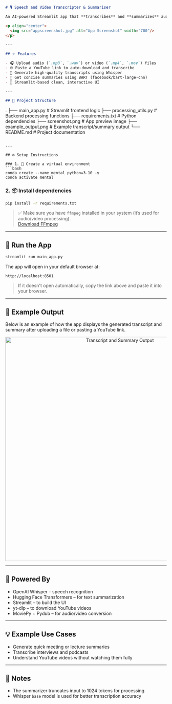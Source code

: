 ```markdown
# 🎙️ Speech and Video Transcripter & Summariser

An AI-powered Streamlit app that **transcribes** and **summarizes** audio or video files — including **YouTube videos** — using OpenAI Whisper and BART Transformer models.

<p align="center">
  <img src="appscreenshot.jpg" alt="App Screenshot" width="700"/>
</p>

---

## ✨ Features

- 🎧 Upload audio (`.mp3`, `.wav`) or video (`.mp4`, `.mov`) files  
- 🌐 Paste a YouTube link to auto-download and transcribe  
- 📝 Generate high-quality transcripts using Whisper  
- 🧠 Get concise summaries using BART (facebook/bart-large-cnn)  
- 🚀 Streamlit-based clean, interactive UI  

---

## 📂 Project Structure

```
.
├── main_app.py              # Streamlit frontend logic
├── processing_utils.py      # Backend processing functions
├── requirements.txt         # Python dependencies
├── screenshot.png           # App preview image
├── example_output.png       # Example transcript/summary output
└── README.md                # Project documentation
```

---

## ⚙️ Setup Instructions

### 1. 🐍 Create a virtual environment
```bash
conda create --name mental python=3.10 -y
conda activate mental
```

### 2. 📦 Install dependencies
```bash
pip install -r requirements.txt
```

> ✅ Make sure you have `ffmpeg` installed in your system (it’s used for audio/video processing).  
> [Download FFmpeg](https://ffmpeg.org/download.html)

---

## 🚀 Run the App

```bash
streamlit run main_app.py
```

The app will open in your default browser at:
```
http://localhost:8501
```

> If it doesn't open automatically, copy the link above and paste it into your browser.

---

## 🧪 Example Output

Below is an example of how the app displays the generated transcript and summary after uploading a file or pasting a YouTube link.

<p align="center">
  <img src="example_output.png" alt="Transcript and Summary Output" width="700"/>
</p>

---

## 🧠 Powered By

- OpenAI Whisper – speech recognition  
- Hugging Face Transformers – for text summarization  
- Streamlit – to build the UI  
- yt-dlp – to download YouTube videos  
- MoviePy + Pydub – for audio/video conversion  

---

## 💡 Example Use Cases

- Generate quick meeting or lecture summaries  
- Transcribe interviews and podcasts  
- Understand YouTube videos without watching them fully  

---

## 📌 Notes

- The summarizer truncates input to 1024 tokens for processing  
- Whisper `base` model is used for better transcription accuracy
```